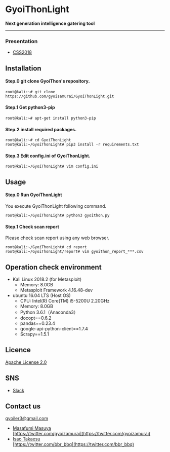 # **GyoiThonLight**
**Next generation intelligence gatering tool**

---

### Presentation
 * [CSS2018](https://www.iwsec.org/ows/2018/)  

## Installation
#### Step.0 git clone GyoiThon's repository.
```
root@kali:~# git clone https://github.com/gyoisamurai/GyoiThonLight.git
```

#### Step.1 Get python3-pip
```
root@kali:~# apt-get install python3-pip
```

#### Step.2 install required packages.
```
root@kali:~# cd GyoiThonLight
root@kali:~/GyoiThonLight# pip3 install -r requirements.txt
```

#### Step.3 Edit config.ini of GyoiThonLight.
```
root@kali:~/GyoiThonLight# vim config.ini
```

## Usage
#### Step.0 Run GyoiThonLight
You execute GyoiThonLight following command.  

```
root@kali:~/GyoiThonLight# python3 gyoithon.py
```

#### Step.1 Check scan report
Please check scan report using any web browser.  

```
root@kali:~/GyoiThonLight# cd report
root@kali:~/GyoiThonLight/report# vim gyoithon_report_***.csv
```

## Operation check environment
 * Kali Linux 2018.2 (for Metasploit)
   * Memory: 8.0GB
   * Metasploit Framework 4.16.48-dev
 * ubuntu 16.04 LTS (Host OS)
   * CPU: Intel(R) Core(TM) i5-5200U 2.20GHz
   * Memory: 8.0GB
   * Python 3.6.1（Anaconda3）
   * docopt==0.6.2
   * pandas==0.23.4
   * google-api-python-client==1.7.4
   * Scrapy==1.5.1

## Licence
[Apache License 2.0](https://github.com/gyoisamurai/GyoiThonLight/blob/master/LICENSE)

## SNS
 * [Slack](https://gyoithon.slack.com)

## Contact us
 gyoiler3@gmail.com  

 * [Masafumi Masuya](https://www.blackhat.com/asia-18/arsenal/schedule/presenters.html#masafumi-masuya-36855)  
 [https://twitter.com/gyoizamurai](https://twitter.com/gyoizamurai)
 * [Isao Takaesu](https://www.blackhat.com/asia-18/arsenal/schedule/presenters.html#isao-takaesu-33544)  
 [https://twitter.com/bbr_bbq](https://twitter.com/bbr_bbq)


